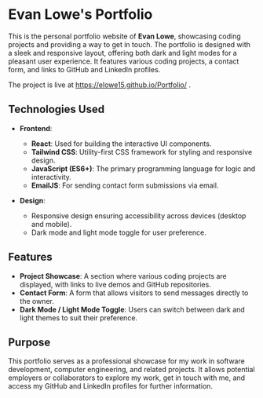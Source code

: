 # Evan Lowe's Portfolio

This is the personal portfolio website of **Evan Lowe**, showcasing coding projects and providing a way to get in touch. The portfolio is designed with a sleek and responsive layout, offering both dark and light modes for a pleasant user experience. It features various coding projects, a contact form, and links to GitHub and LinkedIn profiles.

The project is live at https://elowe15.github.io/Portfolio/ .

## Technologies Used

- **Frontend**:
  - **React**: Used for building the interactive UI components.
  - **Tailwind CSS**: Utility-first CSS framework for styling and responsive design.
  - **JavaScript (ES6+)**: The primary programming language for logic and interactivity.
  - **EmailJS**: For sending contact form submissions via email.

- **Design**:
  - Responsive design ensuring accessibility across devices (desktop and mobile).
  - Dark mode and light mode toggle for user preference.

## Features

- **Project Showcase**: A section where various coding projects are displayed, with links to live demos and GitHub repositories.
- **Contact Form**: A form that allows visitors to send messages directly to the owner.
- **Dark Mode / Light Mode Toggle**: Users can switch between dark and light themes to suit their preference.

## Purpose

This portfolio serves as a professional showcase for my work in software development, computer engineering, and related projects. It allows potential employers or collaborators to explore my work, get in touch with me, and access my GitHub and LinkedIn profiles for further information.
